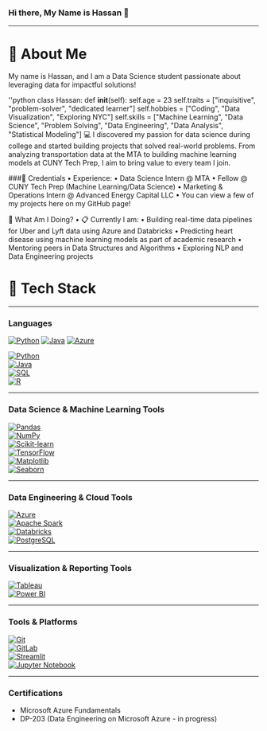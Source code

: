 ### Hi there, My Name is Hassan 👋

<hr>

# 📮 About Me

My name is Hassan, and I am a Data Science student passionate about leveraging data for impactful solutions!

''python
class Hassan:
    def __init__(self):
        self.age = 23
        self.traits = ["inquisitive", "problem-solver", "dedicated learner"]
        self.hobbies = ["Coding", "Data Visualization", "Exploring NYC"]
        self.skills = ["Machine Learning", "Data Science", "Problem Solving", "Data Engineering", "Data Analysis", "Statistical Modeling"]
💻 I discovered my passion for data science during college and started building projects that solved real-world problems. From analyzing transportation data at the MTA to building machine learning models at CUNY Tech Prep, I aim to bring value to every team I join.

###💼 Credentials
	•	Experience:
	•	Data Science Intern @ MTA
	•	Fellow @ CUNY Tech Prep (Machine Learning/Data Science)
	•	Marketing & Operations Intern @ Advanced Energy Capital LLC
	•	You can view a few of my projects here on my GitHub page!

📍 What Am I Doing?
	•	📋 Currently I am:
	•	Building real-time data pipelines for Uber and Lyft data using Azure and Databricks
	•	Predicting heart disease using machine learning models as part of academic research
	•	Mentoring peers in Data Structures and Algorithms
	•	Exploring NLP and Data Engineering projects



# 🚀 Tech Stack

---

### **Languages**


[![Python](https://skillicons.dev/icons?i=python&theme=dark)](https://skillicons.dev)
[![Java](https://skillicons.dev/icons?i=java&theme=dark)](https://skillicons.dev)
[![Azure](https://skillicons.dev/icons?i=azure&theme=dark)](https://skillicons.dev)

[![Python](https://skillicons.dev/icons?i=python&theme=dark)](https://skillicons.dev)  
[![Java](https://skillicons.dev/icons?i=java&theme=dark)](https://skillicons.dev)  
[![SQL](https://skillicons.dev/icons?i=mysql&theme=dark)](https://skillicons.dev)  
[![R](https://skillicons.dev/icons?i=r&theme=dark)](https://skillicons.dev)

---

### **Data Science & Machine Learning Tools**  
[![Pandas](https://skillicons.dev/icons?i=pandas&theme=dark)](https://skillicons.dev)  
[![NumPy](https://skillicons.dev/icons?i=numpy&theme=dark)](https://skillicons.dev)  
[![Scikit-learn](https://skillicons.dev/icons?i=scikit-learn&theme=dark)](https://skillicons.dev)  
[![TensorFlow](https://skillicons.dev/icons?i=tensorflow&theme=dark)](https://skillicons.dev)  
[![Matplotlib](https://skillicons.dev/icons?i=matplotlib&theme=dark)](https://skillicons.dev)  
[![Seaborn](https://skillicons.dev/icons?i=seaborn&theme=dark)](https://skillicons.dev)

---

### **Data Engineering & Cloud Tools**  
[![Azure](https://skillicons.dev/icons?i=azure&theme=dark)](https://skillicons.dev)  
[![Apache Spark](https://skillicons.dev/icons?i=apache&theme=dark)](https://skillicons.dev)  
[![Databricks](https://skillicons.dev/icons?i=databricks&theme=dark)](https://skillicons.dev)  
[![PostgreSQL](https://skillicons.dev/icons?i=postgres&theme=dark)](https://skillicons.dev)

---

### **Visualization & Reporting Tools**  
[![Tableau](https://skillicons.dev/icons?i=tableau&theme=dark)](https://skillicons.dev)  
[![Power BI](https://skillicons.dev/icons?i=powerbi&theme=dark)](https://skillicons.dev)

---

### **Tools & Platforms**  
[![Git](https://skillicons.dev/icons?i=git&theme=dark)](https://skillicons.dev)  
[![GitLab](https://skillicons.dev/icons?i=gitlab&theme=dark)](https://skillicons.dev)  
[![Streamlit](https://skillicons.dev/icons?i=streamlit&theme=dark)](https://skillicons.dev)  
[![Jupyter Notebook](https://skillicons.dev/icons?i=jupyter&theme=dark)](https://skillicons.dev)

---

### **Certifications**  
- Microsoft Azure Fundamentals  
- DP-203 (Data Engineering on Microsoft Azure - in progress)


